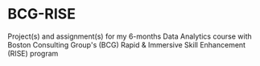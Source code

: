 # BCG-RISE
Project(s) and assignment(s) for my 6-months Data Analytics course with Boston Consulting Group's (BCG) Rapid &amp; Immersive Skill Enhancement (RISE) program
